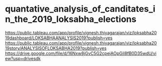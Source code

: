 # quantative_analysis_of_canditates_in_the_2019_loksabha_elections
https://public.tableau.com/app/profile/vignesh.thiyagarajan/viz/loksabha2019dashboard/LOKSABHAANALYSIS2019?publish=yes
https://public.tableau.com/app/profile/vignesh.thiyagarajan/viz/loksabha2019story/ANALYSISOFLOKSABHA2019?publish=yes
https://drive.google.com/file/d/16Nxw8jGvC5G2cpejAOpGiI8fB0D35wdU/view?usp=drivesdk

